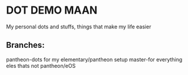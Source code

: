 # DOT DEMO MAAN
My personal dots and stuffs,
things that make my life easier 

## Branches:
pantheon-dots for my elementary/pantheon setup
master-for everything eles thats not pantheon/eOS
